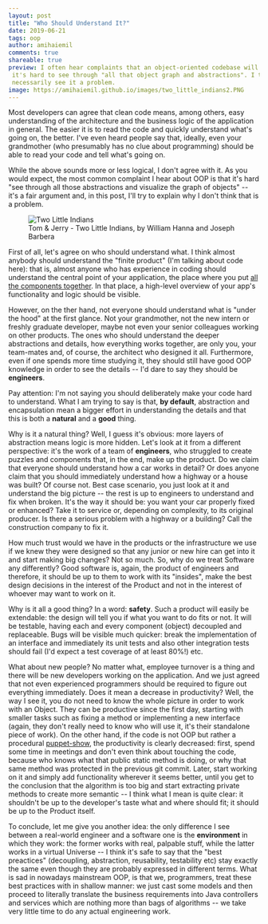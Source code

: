 ```yaml
---
layout: post
title: "Who Should Understand It?"
date: 2019-06-21
tags: oop
author: amihaiemil
comments: true
shareable: true
preview: I often hear complaints that an object-oriented codebase will be harder to learn, since
 it's hard to see through "all that object graph and abstractions". I think it's true, but I don't
 necessarily see it a problem.
image: https://amihaiemil.github.io/images/two_little_indians2.PNG
---
```


Most developers can agree that clean code means, among others, easy understanding of the architecture and the business logic of the application in general.
The easier it is to read the code and quickly understand what's going on, the better. I've even heard people say that, ideally, even your grandmother (who presumably has no clue about programming)
should be able to read your code and tell what's going on.

While the above sounds more or less logical, I don't agree with it. As you would expect, the most common complaint I hear about OOP is that it's hard "see through 
all those abstractions and visualize the graph of objects" -- it's a fair argument and, in this post, I'll try to explain why I don't think that is a problem. 

<figure class="articleimg">
 <img src="{{page.image}}" alt="Two Little Indians">
 <figcaption>
 Tom & Jerry - Two Little Indians, by  William Hanna and Joseph Barbera
 </figcaption>
</figure>

First of all, let's agree on who should understand what. I think almost anybody should understand the "finite product" (I'm talking about code here): that is,
almost anyone who has experience in coding should understand the central point of your application, the place where you put [all the components together](https://amihaiemil.github.io/2019/06/12/hide-it-all.html).
In that place, a high-level overview of your app's functionality and logic should be visible.

However, on the ther hand, not everyone should understand what is "under the hood" at the first glance. Not your grandmother, not the new intern or freshly graduate developer, maybe not even
your senior colleagues working on other products. The ones who should understand the deeper abstractions and details, how everything works together, are only you, your team-mates and, of course, the architect who designed it all.
Furthermore, even if one spends more time studying it, they should still have good OOP knowledge in order to see the details -- I'd dare to say they should be **engineers**.

Pay attention: I'm not saying you should deliberately make your code hard to understand. What I am trying to say is that, **by default**, abstraction and encapsulation mean a bigger effort in understanding the details and that this is both
a **natural** and a **good** thing.

Why is it a natural thing? Well, I guess it's obvious: more layers of abstraction means logic is more hidden. Let's look at it from a different perspective: it's the work of a team of **engineers**,
who struggled to create puzzles and components that, in the end, make up the product. Do we claim that everyone should understand how a car works in detail? Or does anyone claim that you should
immediately understand how a highway or a house was built? Of course not. Best case scenario, you just look at it and understand the big picture -- the rest is up to engineers to understand and fix when broken.
It's the way it should be: you want your car properly fixed or enhanced? Take it to service or, depending on complexity, to its original producer. Is there a serious problem with a highway or a building? Call the construction company to fix it.

How much trust would we have in the products or the infrastructure we use if we knew they were designed so that any junior or new hire can get into it and start making big changes? Not so much. So, why do we treat Software any differently?
Good software is, again, the product of engineers and therefore, it should be up to them to work with its "insides", make the best design decisions in the interest of the Product and not in the interest of whoever may want to work on it.

Why is it all a good thing? In a word: **safety**. Such a product will easily be extendable: the design will tell you if what you want to do fits or not. It will be testable, having each and every component (object)
decoupled and replaceable. Bugs will be visible much quicker: break the implementation of an interface and immediately its unit tests and also other integration tests should fail (I'd expect a test coverage of at least 80%!) etc.

What about new people? No matter what, employee turnover is a thing and there will be new developers working on the application. And we just agreed that not even experienced programmers should be required to figure out everything immediately.
Does it mean a decrease in productivity? Well, the way I see it, you do not need to know the whole picture in order to work with an Object.
They can be productive since the first day, starting with smaller tasks such as fixing a method or implementing a new interface (again, they don't really need to know who will use it, it's their standalone piece of work).
On the other hand, if the code is not OOP but rather a procedural [puppet-show](https://amihaiemil.github.io/2018/04/17/dolls-and-maquettes.html), the productivity is clearly decreased: first, spend some time in meetings and don't even think about touching the code, because who knows
what that public static method is doing, or why that same method was protected in the previous git commit. Later, start working on it and simply add functionality wherever it seems better, until you get to the conclusion that the algorithm
is too big and start extracting private methods to create more semantic -- I think what I mean is quite clear: it shouldn't be up to the developer's taste what and where should fit; it should be up to the Product itself.

To conclude, let me give you another idea: the only difference I see between a real-world engineer and a software one is the **environment** in which they work: the former works with real, palpable stuff, while the latter works in a virtual Universe --
I think it's safe to say that the "best preactices" (decoupling, abstraction, reusability, testability etc) stay exactly the same even though they are probably expressed in different terms. What is sad in nowadays mainstream OOP, is that
we, programmers, treat these best practices with in shallow manner: we just cast some models and then proceed to literally translate the business requirements into Java controllers and services which are nothing more than bags of algorithms -- we take very little time to do
any actual engineering work.